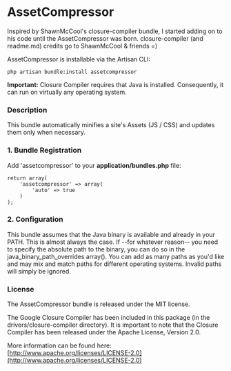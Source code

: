 # AssetCompressor

Inspired by ShawnMcCool's closure-compiler bundle, I started adding on to his code until the AssetCompressor was born.
closure-compiler (and readme.md) credits go to ShawnMcCool & friends =)

AssetCompressor is installable via the Artisan CLI:

    php artisan bundle:install assetcompressor

**Important:** Closure Compiler requires that Java is installed.  Consequently, it can run on virtually any operating system.

### Description

This bundle automatically minifies a site's Assets (JS / CSS) and updates them only when necessary.


### 1. Bundle Registration

Add 'assetcompressor' to your **application/bundles.php** file:

    return array(
        'assetcompressor' => array(
            'auto' => true
        )
    );

### 2. Configuration

This bundle assumes that the Java binary is available and already in your PATH.  This is almost always the case.  If --for whatever reason-- you need to specify the absolute path to the binary, you can do so in the java_binary_path_overrides array().  You can add as many paths as you'd like and may mix and match paths for different operating systems.  Invalid paths will simply be ignored.

### License

The AssetCompressor bundle is released under the MIT license.

The Google Closure Compiler has been included in this package (in the drivers/closure-compiler directory).  It is important to note that the Closure Compiler has been released under the Apache License, Version 2.0.

More information can be found here: [http://www.apache.org/licenses/LICENSE-2.0](http://www.apache.org/licenses/LICENSE-2.0)